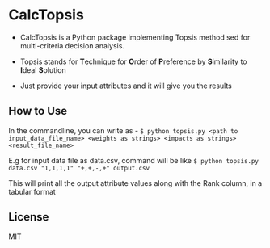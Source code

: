 # CalcTopsis

* CalcTopsis is a Python package implementing Topsis method sed for multi-criteria decision analysis.
* Topsis stands for **T**echnique for **O**rder of **P**reference by **S**imilarity to **I**deal **S**olution

* Just provide your input attributes and it will give you the results

## How to Use

In the commandline, you can write as -
`$ python topsis.py <path to input_data_file_name> <weights as strings> <impacts as strings> <result_file_name>`

E.g for input data file as data.csv, command will be like
`$ python topsis.py data.csv "1,1,1,1" "+,+,-,+" output.csv`

This will print all the output attribute values along with the Rank column, in a tabular format

## License
MIT